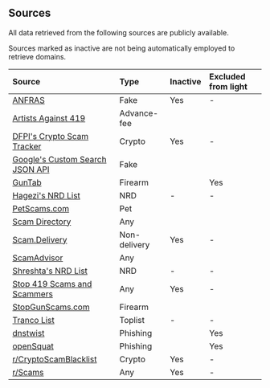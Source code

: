 ## Sources
All data retrieved from the following sources are publicly available.

Sources marked as inactive are not being automatically employed to retrieve domains.

Source | Type | Inactive | Excluded from light
:--- |:--- |:--- |:---
[ANFRAS](https://anfras.com/fakeshops/) | Fake | Yes | -
[Artists Against 419](https://db.aa419.org/fakebankslist.php) | Advance-fee | |
[DFPI's Crypto Scam Tracker](https://dfpi.ca.gov/crypto-scams/) | Crypto | Yes | -
[Google's Custom Search JSON API](https://developers.google.com/custom-search/v1/introduction) | Fake | |
[GunTab](https://www.guntab.com/scam-websites) | Firearm | | Yes
[Hagezi's NRD List](https://github.com/hagezi/dns-blocklists?tab=readme-ov-file#nrd) | NRD | - | -
[PetScams.com](https://petscams.com/) | Pet | |
[Scam Directory](https://scam.directory/) | Any | |
[Scam.Delivery](https://scam.delivery/) | Non-delivery | Yes | -
[ScamAdvisor](https://www.scamadviser.com/) | Any | |
[Shreshta's NRD List](https://github.com/shreshta-labs/newly-registered-domains) | NRD | - | -
[Stop 419 Scams and Scammers](https://www.stop419scams.com/) | Any | Yes | -
[StopGunScams.com](https://stopgunscams.com/) | Firearm | |
[Tranco List](https://tranco-list.eu/) | Toplist | - | -
[dnstwist](https://github.com/elceef/dnstwist) | Phishing | | Yes
[openSquat](https://github.com/atenreiro/opensquat) | Phishing | | Yes
[r/CryptoScamBlacklist](https://www.reddit.com/r/CryptoScamBlacklist/) | Crypto | Yes | -
[r/Scams](https://www.reddit.com/r/Scams/) | Any | Yes | -
